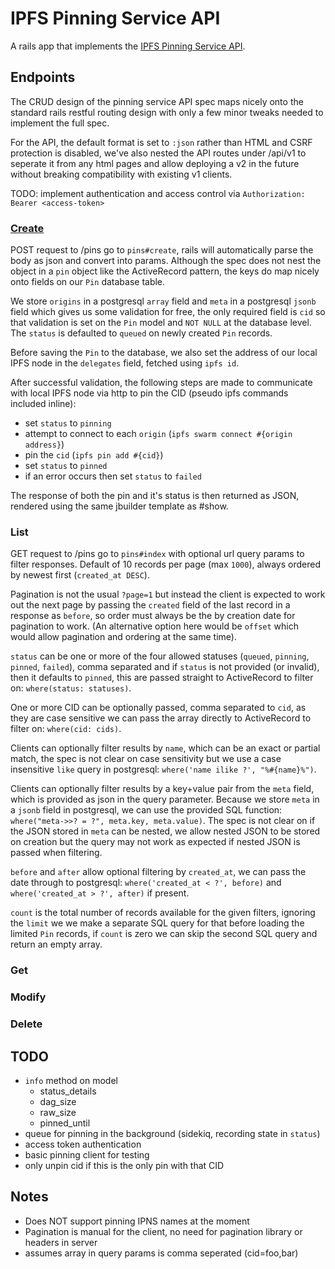 # IPFS Pinning Service API

A rails app that implements the [IPFS Pinning Service API](https://ipfs.github.io/pinning-services-api-spec/).

## Endpoints

The CRUD design of the pinning service API spec maps nicely onto the standard rails restful routing design with only a few minor tweaks needed to implement the full spec.

For the API, the default format is set to `:json` rather than HTML and CSRF protection is disabled, we've also nested the API routes under /api/v1 to seperate it from any html pages and allow deploying a v2 in the future without breaking compatibility with existing v1 clients.

TODO: implement authentication and access control via `Authorization: Bearer <access-token>`

### [Create](https://ipfs.github.io/pinning-services-api-spec/#tag/pins/paths/~1pins/post)

POST request to /pins go to `pins#create`, rails will automatically parse the body as json and convert into params. Although the spec does not nest the object in a `pin` object like the ActiveRecord pattern, the keys do map nicely onto fields on our `Pin` database table.

We store `origins` in a postgresql `array` field and `meta` in a postgresql `jsonb` field which gives us some validation for free, the only required field is `cid` so that validation is set on the `Pin` model and `NOT NULL` at the database level. The `status` is defaulted to `queued` on newly created `Pin` records.

Before saving the `Pin` to the database, we also set the address of our local IPFS node in the `delegates` field, fetched using `ipfs id`.

After successful validation, the following steps are made to communicate with local IPFS node via http to pin the CID (pseudo ipfs commands included inline):

- set `status` to `pinning`
- attempt to connect to each `origin` (`ipfs swarm connect #{origin address}`)
- pin the `cid` (`ipfs pin add #{cid}`)
- set `status` to `pinned`
- if an error occurs then set `status` to `failed`

The response of both the pin and it's status is then returned as JSON, rendered using the same jbuilder template as #show.

### List

GET request to /pins go to `pins#index` with optional url query params to filter responses. Default of 10 records per page (max `1000`), always ordered by newest first (`created_at DESC`).

Pagination is not the usual `?page=1` but instead the client is expected to work out the next page by passing the `created` field of the last record in a response as `before`, so order must always be the by creation date for pagination to work. (An alternative option here would be `offset` which would allow pagination and ordering at the same time).

`status` can be one or more of the four allowed statuses (`queued`, `pinning`, `pinned`, `failed`), comma separated and if `status` is not provided (or invalid), then it defaults to `pinned`, this are passed straight to ActiveRecord to filter on: `where(status: statuses)`.

One or more CID can be optionally passed, comma separated to `cid`, as they are case sensitive we can pass the array directly to ActiveRecord to filter on: `where(cid: cids)`.

Clients can optionally filter results by `name`, which can be an exact or partial match, the spec is not clear on case sensitivity but we use a case insensitive `like` query in postgresql: `where('name ilike ?', "%#{name}%")`.

Clients can optionally filter results by a key+value pair from the `meta` field, which is provided as json in the query parameter. Because we store `meta` in a `jsonb` field in postgresql, we can use the provided SQL function: `where("meta->>? = ?", meta.key, meta.value)`. The spec is not clear on if the JSON stored in `meta` can be nested, we allow nested JSON to be stored on creation but the query may not work as expected if nested JSON is passed when filtering.

`before` and `after` allow optional filtering by `created_at`, we can pass the date through to postgresql: `where('created_at < ?', before)` and `where('created_at > ?', after)` if present.

`count` is the total number of records available for the given filters, ignoring the `limit` we we make a separate SQL query for that before loading the limited `Pin` records, if `count` is zero we can skip the second SQL query and return an empty array.

### Get

### Modify

### Delete

## TODO

- `info` method on model
  - status_details
  - dag_size
  - raw_size
  - pinned_until
- queue for pinning in the background (sidekiq, recording state in `status`)
- access token authentication
- basic pinning client for testing
- only unpin cid if this is the only pin with that CID

## Notes

- Does NOT support pinning IPNS names at the moment
- Pagination is manual for the client, no need for pagination library or headers in server
- assumes array in query params is comma seperated (cid=foo,bar)
